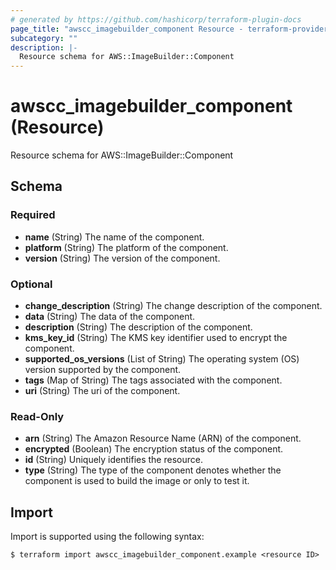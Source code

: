 ```yaml
---
# generated by https://github.com/hashicorp/terraform-plugin-docs
page_title: "awscc_imagebuilder_component Resource - terraform-provider-awscc"
subcategory: ""
description: |-
  Resource schema for AWS::ImageBuilder::Component
---
```


# awscc_imagebuilder_component (Resource)

Resource schema for AWS::ImageBuilder::Component



<!-- schema generated by tfplugindocs -->
## Schema

### Required

- **name** (String) The name of the component.
- **platform** (String) The platform of the component.
- **version** (String) The version of the component.

### Optional

- **change_description** (String) The change description of the component.
- **data** (String) The data of the component.
- **description** (String) The description of the component.
- **kms_key_id** (String) The KMS key identifier used to encrypt the component.
- **supported_os_versions** (List of String) The operating system (OS) version supported by the component.
- **tags** (Map of String) The tags associated with the component.
- **uri** (String) The uri of the component.

### Read-Only

- **arn** (String) The Amazon Resource Name (ARN) of the component.
- **encrypted** (Boolean) The encryption status of the component.
- **id** (String) Uniquely identifies the resource.
- **type** (String) The type of the component denotes whether the component is used to build the image or only to test it.

## Import

Import is supported using the following syntax:

```shell
$ terraform import awscc_imagebuilder_component.example <resource ID>
```
